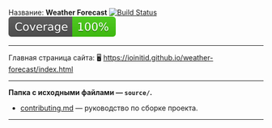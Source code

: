 Название: **Weather Forecast**
[![Build Status](https://travis-ci.com/IOINITID/weather-forecast.svg?branch=master)](https://travis-ci.com/IOINITID/weather-forecast)
[![Coverage Status](https://github.com/IOINITID/weather-forecast/blob/master/src/coverage/badge.svg)](https://github.com/IOINITID/weather-forecast/blob/master/src/coverage/badge.svg)

------------

Главная страница сайта: 🖥️ https://ioinitid.github.io/weather-forecast/index.html

------------

**Папка с исходными файлами — `source/`.**

- [contributing.md](contributing.md) — руководство по сборке проекта.

------------
